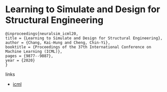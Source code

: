 # Learning to Simulate and Design for Structural Engineering

```
@inproceedings{neuralsim_icml20,
title = {Learning to Simulate and Design for Structural Engineering},
author = {Chang, Kai-Hung and Cheng, Chin-Yi},
booktitle = {Proceedings of the 37th International Conference on Machine Learning (ICML)},
pages = {9877--9887},
year = {2020}
}
```

links
- [icml](https://proceedings.icml.cc/book/4159.pdf)
